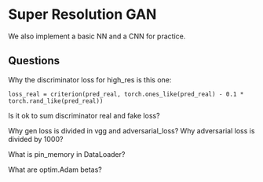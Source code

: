 # Super Resolution GAN

We also implement a basic NN and a CNN for practice.

## Questions

Why the discriminator loss for high_res is this one:   

```
loss_real = criterion(pred_real, torch.ones_like(pred_real) - 0.1 * torch.rand_like(pred_real))
```

Is it ok to sum discriminator real and fake loss?

Why gen loss is divided in vgg and adversarial_loss? Why adversarial loss is divided by 1000?

What is pin_memory in DataLoader?

What are optim.Adam betas?